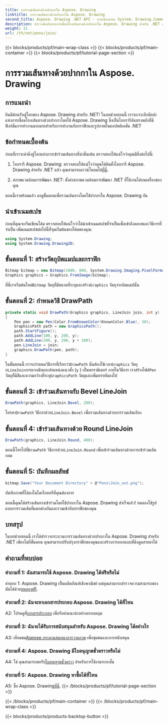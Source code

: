 ```yaml
---
title: การรวมเส้นทางด้วยปากกาใน Aspose. Drawing
linktitle: การรวมเส้นทางด้วยปากกาใน Aspose. Drawing
second_title: Aspose. Drawing .NET API - ทางเลือกแทน System. Drawing.Common
description: สำรวจศิลปะแห่งการเชื่อมโยงเส้นทางด้วยปากกาใน Aspose. Drawing สำหรับ .NET สร้างกราฟิกที่น่าทึ่งด้วยตัวเลือก LineJoin
weight: 11
url: /th/net/pens/join/
---
```


{{< blocks/products/pf/main-wrap-class >}}
{{< blocks/products/pf/main-container >}}
{{< blocks/products/pf/tutorial-page-section >}}

# การรวมเส้นทางด้วยปากกาใน Aspose. Drawing

## การแนะนำ

ยินดีต้อนรับสู่โลกของ Aspose. Drawing สำหรับ .NET! ในบทช่วยสอนนี้ เราจะเจาะลึกศิลปะแห่งการเชื่อมโยงเส้นทางด้วยปากกาโดยใช้ Aspose. Drawing ซึ่งเป็นไลบรารีอันทรงพลังที่มีฟังก์ชันการทำงานมากมายสำหรับการทำงานกับกราฟิกและรูปภาพในแอปพลิเคชัน .NET

## ข้อกำหนดเบื้องต้น

ก่อนที่เราจะดำดิ่งสู่โลกแห่งการเข้าร่วมเส้นทางที่น่าตื่นเต้น ตรวจสอบให้แน่ใจว่าคุณมีสิ่งต่อไปนี้:

1.  ไลบรารี Aspose. Drawing: ตรวจสอบให้แน่ใจว่าคุณได้ติดตั้งไลบรารี Aspose. Drawing สำหรับ .NET แล้ว คุณสามารถดาวน์โหลดได้[ที่นี่](https://releases.aspose.com/drawing/net/).

2. สภาพแวดล้อมการพัฒนา .NET: ตั้งค่าสภาพแวดล้อมการพัฒนา .NET ที่ใช้งานได้บนเครื่องของคุณ

ตอนนี้เราพร้อมแล้ว มาดูขั้นตอนเพื่อรวมเส้นทางโดยใช้ปากกาใน Aspose. Drawing กัน

## นำเข้าเนมสเปซ

ก่อนที่คุณจะเริ่มเขียนโค้ด ตรวจสอบให้แน่ใจว่าได้นำเข้าเนมสเปซที่จำเป็นเพื่อเข้าถึงคลาสและวิธีการที่จำเป็น เพิ่มเนมสเปซต่อไปนี้ที่จุดเริ่มต้นของโค้ดของคุณ:

```csharp
using System.Drawing;
using System.Drawing.Drawing2D;
```

## ขั้นตอนที่ 1: สร้างวัตถุบิตแมปและกราฟิก

```csharp
Bitmap bitmap = new Bitmap(1000, 800, System.Drawing.Imaging.PixelFormat.Format32bppPArgb);
Graphics graphics = Graphics.FromImage(bitmap);
```

 ที่นี่เราเริ่มต้นใหม่`Bitmap` วัตถุที่มีขนาดที่ระบุและสร้าง`Graphics` วัตถุจากบิตแมปนั้น

## ขั้นตอนที่ 2: กำหนดวิธี DrawPath

```csharp
private static void DrawPath(Graphics graphics, LineJoin join, int y)
{
    Pen pen = new Pen(Color.FromKnownColor(KnownColor.Blue), 30);
    GraphicsPath path = new GraphicsPath();
    path.StartFigure();
    path.AddLine(100, y, 200, y);
    path.AddLine(200, y, 200, y + 100);
    pen.LineJoin = join;
    graphics.DrawPath(pen, path);
}
```

 ในขั้นตอนนี้ เราจะกำหนดวิธีการที่เรียกว่า`DrawPath` นั่นต้องใช้เวลา`Graphics` วัตถุ ก`LineJoin`การแจงนับและตำแหน่งแนวตั้ง (`y` ) เป็นพารามิเตอร์ ภายในวิธีการ เราสร้างไฟล์`Pen` วัตถุที่มีสีและความกว้างที่ระบุ`GraphicsPath` วัตถุและเพิ่มบรรทัดลงไป

## ขั้นตอนที่ 3: เข้าร่วมเส้นทางกับ Bevel LineJoin

```csharp
DrawPath(graphics, LineJoin.Bevel, 200);
```

 โทรหา`DrawPath` วิธีการด้วย`LineJoin.Bevel` เพื่อรวมเส้นทางด้วยการรวมเส้นเอียง

## ขั้นตอนที่ 4: เข้าร่วมเส้นทางด้วย Round LineJoin

```csharp
DrawPath(graphics, LineJoin.Round, 400);
```

 ตอนนี้โทรไปที่`DrawPath` วิธีการด้วย`LineJoin.Round` เพื่อเข้าร่วมเส้นทางด้วยการเข้าร่วมเส้นกลม

## ขั้นตอนที่ 5: บันทึกผลลัพธ์

```csharp
bitmap.Save("Your Document Directory" + @"Pens\Join_out.png");
```

บันทึกภาพที่ได้ลงในไดเร็กทอรีที่คุณต้องการ

ตอนนี้คุณได้สร้างเส้นทางเข้าร่วมโดยใช้ปากกาใน Aspose. Drawing สำเร็จแล้ว! ทดลองใช้รูปแบบการรวมเส้นที่แตกต่างกันและรวมเข้ากับกราฟิกของคุณ

## บทสรุป

ในบทช่วยสอนนี้ เราได้สำรวจกระบวนการรวมเส้นทางด้วยปากกาใน Aspose. Drawing สำหรับ .NET เพียงไม่กี่ขั้นตอน คุณสามารถปรับปรุงกราฟิกของคุณและสร้างการออกแบบที่ดึงดูดสายตาได้

## คำถามที่พบบ่อย

### คำถามที่ 1: ฉันสามารถใช้ Aspose. Drawing ได้ฟรีหรือไม่

 คำตอบ 1: Aspose. Drawing เป็นผลิตภัณฑ์เชิงพาณิชย์ แต่คุณสามารถสำรวจความสามารถของมันได้ด้วย[ทดลองฟรี](https://releases.aspose.com/).

### คำถามที่ 2: ฉันจะหาเอกสารประกอบ Aspose. Drawing ได้ที่ไหน

 A2: โปรดดูที่[เอกสารประกอบ](https://reference.aspose.com/drawing/net/) เพื่อรับคำแนะนำอย่างครอบคลุม

### คำถามที่ 3: ฉันจะได้รับการสนับสนุนสำหรับ Aspose. Drawing ได้อย่างไร

 A3: เยี่ยมชม[Aspose.กระดานสนทนาการวาดภาพ](https://forum.aspose.com/c/diagram/17) เพื่อชุมชนและการสนับสนุน

### คำถามที่ 4: Aspose. Drawing มีใบอนุญาตชั่วคราวหรือไม่

 A4: ใช่ คุณสามารถขอรับ[ใบอนุญาตชั่วคราว](https://purchase.aspose.com/temporary-license/) สำหรับการใช้งานระยะสั้น

### คำถามที่ 5: Aspose. Drawing หาซื้อได้ที่ไหน

 A5: ซื้อ Aspose. Drawing[ที่นี่](https://purchase.aspose.com/buy).
{{< /blocks/products/pf/tutorial-page-section >}}

{{< /blocks/products/pf/main-container >}}
{{< /blocks/products/pf/main-wrap-class >}}

{{< blocks/products/products-backtop-button >}}
